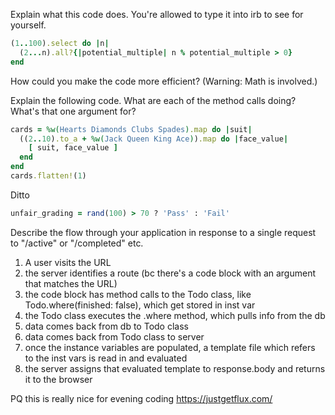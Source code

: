 Explain what this code does. You're allowed to type it into irb to see for yourself.
```ruby
(1..100).select do |n|
  (2...n).all?{|potential_multiple| n % potential_multiple > 0}
end
```
How could you make the code more efficient? (Warning: Math is involved.)

Explain the following code. What are each of the method calls doing? What's that one argument for?
```ruby
cards = %w(Hearts Diamonds Clubs Spades).map do |suit|
  ((2..10).to_a + %w(Jack Queen King Ace)).map do |face_value|
    [ suit, face_value ]
  end
end
cards.flatten!(1)
```

Ditto
```ruby
unfair_grading = rand(100) > 70 ? 'Pass' : 'Fail'
```

Describe the flow through your application in response to a single request to "/active" or "/completed" etc.

1. A user visits the URL
2. the server identifies a route (bc there's a code block with an argument that matches the URL)
3. the code block has method calls to the Todo class, like Todo.where(finished: false), which get stored in inst var
4. the Todo class executes the .where method, which pulls info from the db
5. data comes back from db to Todo class
6. data comes back from Todo class to server
7. once the instance variables are populated, a template file which refers to the inst vars is read in and evaluated
8. the server assigns that evaluated template to response.body and returns it to the browser

PQ this is really nice for evening coding
https://justgetflux.com/
